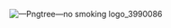 
![—Pngtree—no smoking logo_3990086](https://github.com/demetrisdev/mern-cigarettes-counter/assets/112802137/028fcba2-d4c8-4449-b146-f1984f918bfc)
